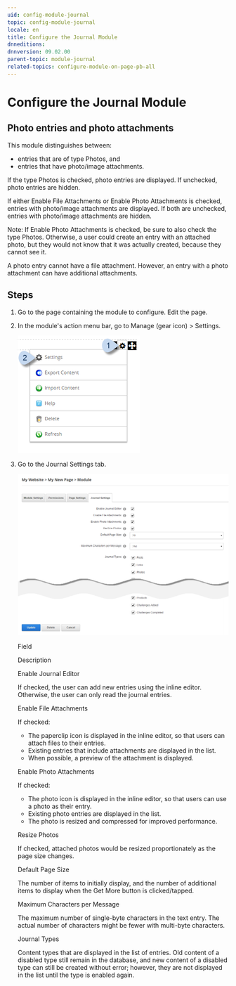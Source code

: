 ```yaml
---
uid: config-module-journal
topic: config-module-journal
locale: en
title: Configure the Journal Module
dnneditions: 
dnnversion: 09.02.00
parent-topic: module-journal
related-topics: configure-module-on-page-pb-all
---
```


# Configure the Journal Module

## Photo entries and photo attachments

This module distinguishes between:

*   entries that are of type Photos, and
*   entries that have photo/image attachments.

If the type Photos is checked, photo entries are displayed. If unchecked, photo entries are hidden.

If either Enable File Attachments or Enable Photo Attachments is checked, entries with photo/image attachments are displayed. If both are unchecked, entries with photo/image attachments are hidden.

Note: If Enable Photo Attachments is checked, be sure to also check the type Photos. Otherwise, a user could create an entry with an attached photo, but they would not know that it was actually created, because they cannot see it.

A photo entry cannot have a file attachment. However, an entry with a photo attachment can have additional attachments.

## Steps

1.  Go to the page containing the module to configure. Edit the page.
2.  In the module's action menu bar, go to Manage (gear icon) \> Settings.
    
      
    
    ![Manage action menu > Settings](/images/scr-actionmenu-manage-settings.png)
    
      
    
3.  Go to the Journal Settings tab.
    
      
    
    ![Module Settings — Journal](/images/scr-modulesettings-Journal.png)
    
      
    
    Field
    
    Description
    
    Enable Journal Editor
    
    If checked, the user can add new entries using the inline editor. Otherwise, the user can only read the journal entries.
    
    Enable File Attachments
    
    If checked:
    
    *   The paperclip icon is displayed in the inline editor, so that users can attach files to their entries.
    *   Existing entries that include attachments are displayed in the list.
    *   When possible, a preview of the attachment is displayed.
    
    Enable Photo Attachments
    
    If checked:
    
    *   The photo icon is displayed in the inline editor, so that users can use a photo as their entry.
    *   Existing photo entries are displayed in the list.
    *   The photo is resized and compressed for improved performance.
    
    Resize Photos
    
    If checked, attached photos would be resized proportionately as the page size changes.
    
    Default Page Size
    
    The number of items to initially display, and the number of additional items to display when the Get More button is clicked/tapped.
    
    Maximum Characters per Message
    
    The maximum number of single-byte characters in the text entry. The actual number of characters might be fewer with multi-byte characters.
    
    Journal Types
    
    Content types that are displayed in the list of entries. Old content of a disabled type still remain in the database, and new content of a disabled type can still be created without error; however, they are not displayed in the list until the type is enabled again.